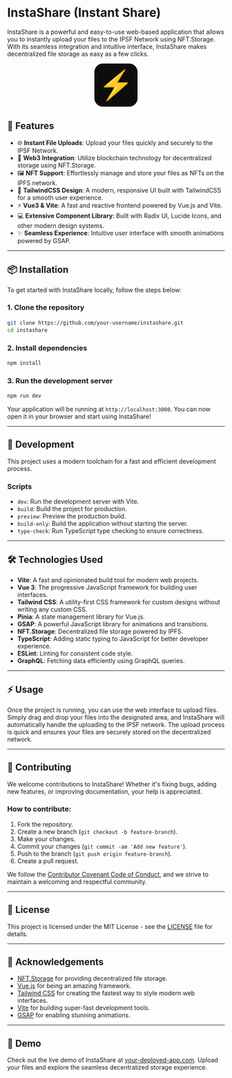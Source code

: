 # InstaShare (Instant Share)

InstaShare is a powerful and easy-to-use web-based application that allows you to instantly upload your files to the IPSF Network using NFT.Storage. With its seamless integration and intuitive interface, InstaShare makes decentralized file storage as easy as a few clicks.

<p align="center">
  <img style="width:100px" src="./public/icons/icon-150x150.png" alt="InstaShare Logo" />
</p>

## 🚀 Features

- 🌐 **Instant File Uploads**: Upload your files quickly and securely to the IPSF Network.
- 🔗 **Web3 Integration**: Utilize blockchain technology for decentralized storage using NFT.Storage.
- 🖼️ **NFT Support**: Effortlessly manage and store your files as NFTs on the IPFS network.
- 🎨 **TailwindCSS Design**: A modern, responsive UI built with TailwindCSS for a smooth user experience.
- ⚡ **Vue3 & Vite**: A fast and reactive frontend powered by Vue.js and Vite.
- 💻 **Extensive Component Library**: Built with Radix UI, Lucide Icons, and other modern design systems.
- ✨ **Seamless Experience**: Intuitive user interface with smooth animations powered by GSAP.

---

## 📦 Installation

To get started with InstaShare locally, follow the steps below:

### 1. Clone the repository

```bash
git clone https://github.com/your-username/instashare.git
cd instashare
```

### 2. Install dependencies

```bash
npm install
```

### 3. Run the development server

```bash
npm run dev
```

Your application will be running at `http://localhost:3000`. You can now open it in your browser and start using InstaShare!

---

## 🔧 Development

This project uses a modern toolchain for a fast and efficient development process.

### Scripts

- `dev`: Run the development server with Vite.
- `build`: Build the project for production.
- `preview`: Preview the production build.
- `build-only`: Build the application without starting the server.
- `type-check`: Run TypeScript type checking to ensure correctness.

---

## 🛠 Technologies Used

- **Vite**: A fast and opinionated build tool for modern web projects.
- **Vue 3**: The progressive JavaScript framework for building user interfaces.
- **Tailwind CSS**: A utility-first CSS framework for custom designs without writing any custom CSS.
- **Pinia**: A state management library for Vue.js.
- **GSAP**: A powerful JavaScript library for animations and transitions.
- **NFT.Storage**: Decentralized file storage powered by IPFS.
- **TypeScript**: Adding static typing to JavaScript for better developer experience.
- **ESLint**: Linting for consistent code style.
- **GraphQL**: Fetching data efficiently using GraphQL queries.

---

## ⚡ Usage

Once the project is running, you can use the web interface to upload files. Simply drag and drop your files into the designated area, and InstaShare will automatically handle the uploading to the IPSF network. The upload process is quick and ensures your files are securely stored on the decentralized network.

---

## 🌱 Contributing

We welcome contributions to InstaShare! Whether it's fixing bugs, adding new features, or improving documentation, your help is appreciated.

### How to contribute:

1. Fork the repository.
2. Create a new branch (`git checkout -b feature-branch`).
3. Make your changes.
4. Commit your changes (`git commit -am 'Add new feature'`).
5. Push to the branch (`git push origin feature-branch`).
6. Create a pull request.

We follow the [Contributor Covenant Code of Conduct](https://www.contributor-covenant.org/), and we strive to maintain a welcoming and respectful community.

---

## 📜 License

This project is licensed under the MIT License - see the [LICENSE](LICENSE) file for details.

---

## 🤝 Acknowledgements

- [NFT.Storage](https://nft.storage) for providing decentralized file storage.
- [Vue.js](https://vuejs.org) for being an amazing framework.
- [Tailwind CSS](https://tailwindcss.com) for creating the fastest way to style modern web interfaces.
- [Vite](https://vitejs.dev) for building super-fast development tools.
- [GSAP](https://greensock.com/gsap/) for enabling stunning animations.

---

## 📱 Demo

Check out the live demo of InstaShare at [your-deployed-app.com](https://your-deployed-app.com). Upload your files and explore the seamless decentralized storage experience.
